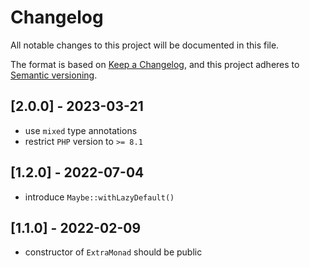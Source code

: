 # Changelog

All notable changes to this project will be documented in this file.

The format is based on [Keep a Changelog](https://keepachangelog.com/en/1.0.0/),
and this project adheres to [Semantic versioning](http://semver.org/).

## [2.0.0] - 2023-03-21

- use `mixed` type annotations
- restrict `PHP` version to `>= 8.1`

## [1.2.0] - 2022-07-04

- introduce `Maybe::withLazyDefault()`

## [1.1.0] - 2022-02-09

- constructor of `ExtraMonad` should be public

